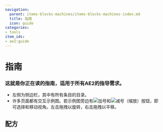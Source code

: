 ```yaml
---
navigation:
  parent: items-blocks-machines/items-blocks-machines-index.md
  title: 指南
  icon: guide
categories:
- tools
item_ids:
- ae2:guide
---
```


# 指南

<ItemImage id="guide" scale="8" />

### 这就是你正在读的指南，适用于所有AE2的指导需求。

* 左侧为侧边栏，其中有所有条目的目录。
* 许多页面都有交互示例图。若示例图旁边有![加号](../assets/diagrams/plus.png)和![减号](../assets/diagrams/minus.png)（缩放）按钮，即可选择和移动视角。左击拖拽以旋转，右击拖拽以平移。

## 配方

<RecipeFor id="guide" />
